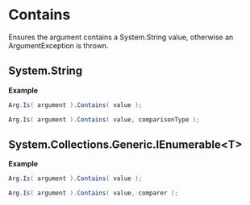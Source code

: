 # Contains

Ensures the argument contains a System.String value, otherwise an ArgumentException is thrown.

## System.String

**Example**
``` c#
Arg.Is( argument ).Contains( value );

Arg.Is( argument ).Contains( value, comparisonType );
```

## System.Collections.Generic.IEnumerable\<T\>

**Example**
``` c#
Arg.Is( argument ).Contains( value );

Arg.Is( argument ).Contains( value, comparer );
```
